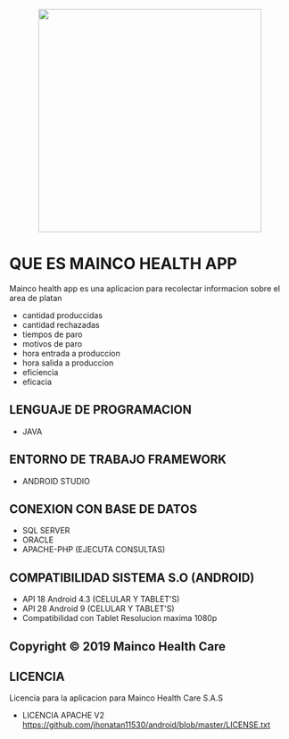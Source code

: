 <p align="center"><a href="https://mainco.com.co" target="_blank"><img src="https://github.com/jhonatan11530/android/blob/master/app/src/main/res/drawable/spash.jpg" width="400"></a></p>

#  QUE ES MAINCO HEALTH APP
Mainco health app es una aplicacion para recolectar informacion sobre el area de platan

- cantidad produccidas
- cantidad rechazadas
- tiempos de paro
- motivos de paro
- hora entrada a produccion
- hora salida a produccion
- eficiencia
- eficacia

## LENGUAJE DE PROGRAMACION
- JAVA

## ENTORNO DE TRABAJO FRAMEWORK
- ANDROID STUDIO

## CONEXION CON BASE DE DATOS
- SQL SERVER
- ORACLE
- APACHE-PHP (EJECUTA CONSULTAS)

## COMPATIBILIDAD SISTEMA S.O (ANDROID)

- API 18 Android 4.3 (CELULAR Y TABLET'S)
- API 28 Android 9 (CELULAR Y TABLET'S)
- Compatibilidad con Tablet Resolucion maxima 1080p

## Copyright © 2019 Mainco Health Care

## LICENCIA
Licencia para la aplicacion para Mainco Health Care S.A.S 
- LICENCIA APACHE V2
https://github.com/jhonatan11530/android/blob/master/LICENSE.txt

